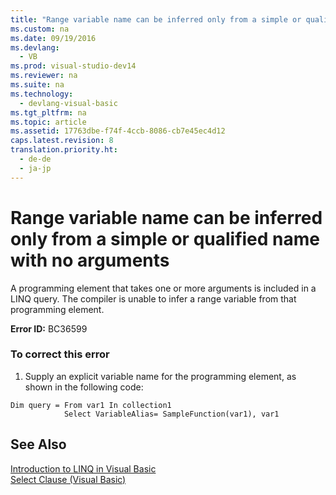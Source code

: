 ```yaml
---
title: "Range variable name can be inferred only from a simple or qualified name with no arguments"
ms.custom: na
ms.date: 09/19/2016
ms.devlang: 
  - VB
ms.prod: visual-studio-dev14
ms.reviewer: na
ms.suite: na
ms.technology: 
  - devlang-visual-basic
ms.tgt_pltfrm: na
ms.topic: article
ms.assetid: 17763dbe-f74f-4ccb-8086-cb7e45ec4d12
caps.latest.revision: 8
translation.priority.ht: 
  - de-de
  - ja-jp
---
```

# Range variable name can be inferred only from a simple or qualified name with no arguments
A programming element that takes one or more arguments is included in a LINQ query. The compiler is unable to infer a range variable from that programming element.  
  
 **Error ID:** BC36599  
  
### To correct this error  
  
1.  Supply an explicit variable name for the programming element, as shown in the following code:  
  
```  
Dim query = From var1 In collection1   
            Select VariableAlias= SampleFunction(var1), var1  
```  
  
## See Also  
 [Introduction to LINQ in Visual Basic](../Topic/Introduction%20to%20LINQ%20in%20Visual%20Basic.md)   
 [Select Clause (Visual Basic)](../Topic/Select%20Clause%20\(Visual%20Basic\).md)